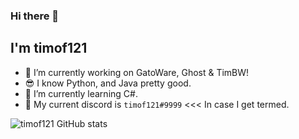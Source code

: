 ### Hi there 👋

## I'm timof121

- 🔭 I’m currently working on GatoWare, Ghost & TimBW!
- 😎 I know Python, and Java pretty good.
- 🌱 I’m currently learning C#.
- 💬 My current discord is `timof121#9999` <<< In case I get termed.

![timof121 GitHub stats](https://github-readme-stats.vercel.app/api?username=timof121&show_icons=true&theme=radical)


